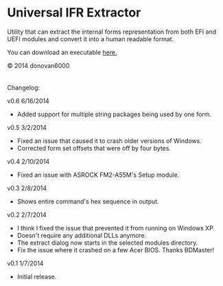 Universal IFR Extractor
=======================

Utility that can extract the internal forms representation from both EFI and UEFI modules and convert it into a human readable format.

You can download an executable <a href="http://bios-mods.com/pub/donovan6000/Software/Universal%20IFR%20Extractor/Universal%20IFR%20Extractor.exe">here.</a>

© 2014 donovan6000
<br /><br /><br />
Changelog:

v0.6 6/16/2014
* Added support for multiple string packages being used by one form.

v0.5 3/2/2014
* Fixed an issue that caused it to crash older versions of Windows.
* Corrected form set offsets that were off by four bytes.

v0.4 2/10/2014
* Fixed an issue with ASROCK FM2-A55M's Setup module. 

v0.3 2/8/2014
* Shows entire command's hex sequence in output.

v0.2 2/7/2014
* I think I fixed the issue that prevented it from running on Windows XP.
* Doesn't require any additional DLLs anymore.
* The extract dialog now starts in the selected modules directory.
* Fix the issue where it crashed on a few Acer BIOS. Thanks BDMaster!

v0.1 1/7/2014
* Initial release.
